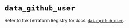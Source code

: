# `data_github_user`

Refer to the Terraform Registry for docs: [`data_github_user`](https://registry.terraform.io/providers/integrations/github/6.7.5/docs/data-sources/user).
